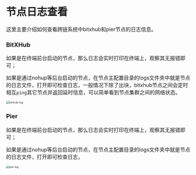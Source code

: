 # 节点日志查看

这里主要介绍如何查看跨链系统中bitxhub和pier节点的日志信息。

### BitXHub

如果是在终端前台启动的节点，那么日志会实时打印在终端上，观察其无报错即可；

如果是通过nohup等后台启动的节点，在节点主配置目录的logs文件夹中就是节点的日志文件，打开即可检查日志，一般情况下除了出块，bitxhub节点之间会定时相互`ping`其它节点并返回延时信息，可以简单看到节点集群之间的网络状态。

<img src="../../../assets/bitxhub-log.png" alt="bitxhub-log" style="zoom:50%;" />

### Pier

如果是在终端前台启动的节点，那么日志会实时打印在终端上，观察其无报错即可；

如果是通过nohup等后台启动的节点，在节点主配置目录的logs文件夹中就是节点的日志文件，打开即可检查日志，

<img src="../../../assets/pier-log.png" alt="pier-log" style="zoom:50%;" />



